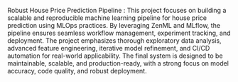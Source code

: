 Robust House Price Prediction Pipeline :
This project focuses on building a scalable and reproducible machine learning pipeline for house price prediction using MLOps practices. By leveraging ZenML and MLflow, the pipeline ensures seamless workflow management, experiment tracking, and deployment. The project emphasizes thorough exploratory data analysis, advanced feature engineering, iterative model refinement, and CI/CD automation for real-world applicability. The final system is designed to be maintainable, scalable, and production-ready, with a strong focus on model accuracy, code quality, and robust deployment.
